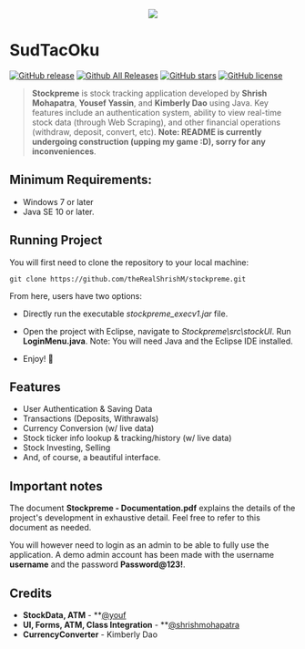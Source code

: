 <span title="SudTacOku Game Page Screenshot">
 <p align="center">
  <img src="https://github.com/theRealShrishM/stockpreme/blob/master/src/img/stockpreme-login.jpg">
 </p>
</span>

# SudTacOku
[![GitHub release](https://img.shields.io/github/v/release/Yyassin/Stockpreme.svg?colorB=97CA00?label=version)](https://github.com/Yyassin/Stockpreme/releases/latest) [![Github All Releases](https://img.shields.io/github/downloads/Yyassin/Stockpreme/total.svg?colorB=97CA00)](https://github.com/Yyassin/SudTacOku/releases) [![GitHub stars](https://img.shields.io/github/stars/Yyassin/Stockpreme.svg?colorB=007EC6)](https://github.com/Yyassin/Stockpreme/stargazers)  [![GitHub license](https://img.shields.io/badge/license-MIT-blue.svg)](https://raw.githubusercontent.com/Yyassin/Stockpreme/master/LICENSE)

> **Stockpreme** is stock tracking application developed by **Shrish Mohapatra**, **Yousef Yassin**, and **Kimberly Dao** using Java. Key features include an authentication system, ability to view real-time stock data (through Web Scraping), and other financial operations (withdraw, deposit, convert, etc).
**Note: README is currently undergoing construction (upping my game :D), sorry for any inconveniences**.

<!--- Supports all major media players, including full **Spotify**, **Google Play Music Desktop Player** and **Chrome/Firefox webplayer** support (thanks to **[@tjhrulz](https://github.com/tjhrulz)** and **[@khanhas](https://github.com/khanhas)**)  for the amazing plugins used in this skin). --->

## Minimum Requirements:
 - Windows 7 or later
 - Java SE 10 or later.
 
## Running Project
You will first need to clone the repository to your local machine:
```
git clone https://github.com/theRealShrishM/stockpreme.git
```
From here, users have two options:

* Directly run the executable *stockpreme_execv1.jar* file.

* Open the project with Eclipse, navigate to *Stockpreme\src\stockUI*.
  Run **LoginMenu.java**.
  Note: You will need Java and the Eclipse IDE installed.
  
 * Enjoy! 🎉

## Features
- User Authentication & Saving Data
- Transactions (Deposits, Withrawals)
- Currency Conversion (w/ live data)
- Stock ticker info lookup & tracking/history (w/ live data)
- Stock Investing, Selling
- And, of course, a beautiful interface.

## Important notes
The document **Stockpreme - Documentation.pdf** explains the details of the project's development in exhaustive detail. Feel free to refer to this document as needed.

You will however need to login as an admin to be able to fully use the application. A demo admin account has been made with the username **username** and the password **Password@123!**.


## Credits

- **StockData, ATM** - **[@youf](https://github.com/Yyassin) 
- **UI, Forms, ATM, Class Integration** - **[@shrishmohapatra](https://github.com/shrish-mohapatra)
- **CurrencyConverter** - Kimberly Dao
